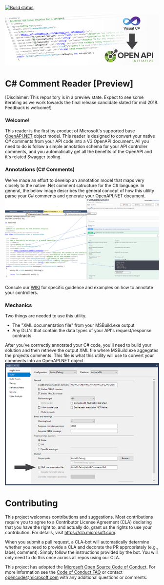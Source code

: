 

[![Build status](https://ci.appveyor.com/api/projects/status/capxc7p5cvyrq21w/branch/master?svg=true)](https://ci.appveyor.com/project/MicrosoftOpenAPINETAdmin/openapi-net-csharpcomment/branch/master)

![C# Comment Reader Banner](docs/images/banner.png "Convert /// C# Comments --> OpenAPI.NET")

# C# Comment Reader [Preview]
[Disclaimer: This repository is in a preview state. Expect to see some iterating as we work towards the final release candidate slated for mid 2018. Feedback is welcome!]


### Welcome!
This reader is the first by-product of Microsoft's supported base [OpenAPI.NET](http://aka.ms/openapi) object model. This reader is designed to convert your native C# comments from your API code into a V3 OpenAPI document. All you need to do is follow a simple annotation schema for your API controller comments, and you automatically get all the benefits of the OpenAPI and it's related Swagger tooling.

### Annotations (C# Comments)
We've made an effort to develop an annotation model that maps very closely to the native .Net comment satructure for the C# language. In general, the below image describes the general concept of how this utility parse your C# comments and generate your OpenAPI.NET document.
![Convert Comments to OpenAPI](docs/images/comment-oai-map.png "Map /// C# Comments --> OpenAPI.NET")

Consule our [WIKI](https://github.com/Microsoft/OpenAPI.NET.CSharpComment/wikihttps://github.com/Microsoft/OpenAPI.NET.CSharpComment/wiki) for specific guidence and examples on how to annotate your controllers.

### Mechanics
Two things are needed to use this utility.
- The "XML documentation file" from your MSBuild.exe output
- Any DLL's that contain the data types of your API's request/response contracts.

After you've corrrectly annotated your C# code, you'll need to build your solution and then retrieve the output XML file where MSBuild.exe aggegates the projects comments. This file is what this utility will use to convert your comments into an OpenAPI.NET object.
![Enable Comment Output](docs/images/vs-enable.png "Output comments from MSBuild.exe")


# Contributing
This project welcomes contributions and suggestions.  Most contributions require you to agree to a
Contributor License Agreement (CLA) declaring that you have the right to, and actually do, grant us
the rights to use your contribution. For details, visit https://cla.microsoft.com.

When you submit a pull request, a CLA-bot will automatically determine whether you need to provide
a CLA and decorate the PR appropriately (e.g., label, comment). Simply follow the instructions
provided by the bot. You will only need to do this once across all repos using our CLA.

This project has adopted the [Microsoft Open Source Code of Conduct](https://opensource.microsoft.com/codeofconduct/).
For more information see the [Code of Conduct FAQ](https://opensource.microsoft.com/codeofconduct/faq/) or
contact [opencode@microsoft.com](mailto:opencode@microsoft.com) with any additional questions or comments.